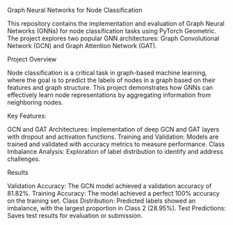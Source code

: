 Graph Neural Networks for Node Classification

This repository contains the implementation and evaluation of Graph Neural Networks (GNNs) for node classification tasks using PyTorch Geometric. The project explores two popular GNN architectures: Graph Convolutional Network (GCN) and Graph Attention Network (GAT).

Project Overview

Node classification is a critical task in graph-based machine learning, where the goal is to predict the labels of nodes in a graph based on their features and graph structure. This project demonstrates how GNNs can effectively learn node representations by aggregating information from neighboring nodes.

Key Features:

GCN and GAT Architectures: Implementation of deep GCN and GAT layers with dropout and activation functions.
Training and Validation: Models are trained and validated with accuracy metrics to measure performance.
Class Imbalance Analysis: Exploration of label distribution to identify and address challenges.


Results

Validation Accuracy: The GCN model achieved a validation accuracy of 81.82%.
Training Accuracy: The model achieved a perfect 100% accuracy on the training set.
Class Distribution: Predicted labels showed an imbalance, with the largest proportion in Class 2 (28.95%).
Test Predictions: Saves test results for evaluation or submission.
